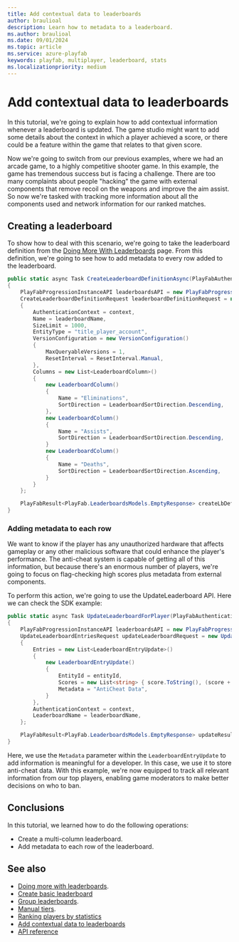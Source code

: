 ```yaml
---
title: Add contextual data to leaderboards
author: braulioal
description: Learn how to metadata to a leaderboard.
ms.author: braulioal
ms.date: 09/01/2024
ms.topic: article
ms.service: azure-playfab
keywords: playfab, multiplayer, leaderboard, stats
ms.localizationpriority: medium
---
```


# Add contextual data to leaderboards

In this tutorial, we're going to explain how to add contextual information whenever a leaderboard is updated. The game studio might want to add some details about the context in which a player achieved a score, or there could be a feature within the game that relates to that given score.

Now we're going to switch from our previous examples, where we had an arcade game, to a highly competitive shooter game. In this example,
the game has tremendous success but is facing a challenge. There are too many complaints about people "hacking" the game with external 
components that remove recoil on the weapons and improve the aim assist. So now we're tasked with tracking more information about all 
the components used and network information for our ranked matches.

## Creating a leaderboard

To show how to deal with this scenario, we're going to take the leaderboard definition from the 
[Doing More With Leaderboards](doing-more-with-leaderboards.md) page. From this definition, we're going 
to see how to add metadata to every row added to the leaderboard.

``` C#
public static async Task CreateLeaderboardDefinitionAsync(PlayFabAuthenticationContext context, string leaderboardName)
{
    PlayFabProgressionInstanceAPI leaderboardsAPI = new PlayFabProgressionInstanceAPI(context);
    CreateLeaderboardDefinitionRequest leaderboardDefinitionRequest = new CreateLeaderboardDefinitionRequest()
    {
        AuthenticationContext = context,
        Name = leaderboardName,
        SizeLimit = 1000,
        EntityType = "title_player_account",
        VersionConfiguration = new VersionConfiguration()
        {
            MaxQueryableVersions = 1,
            ResetInterval = ResetInterval.Manual,
        },
        Columns = new List<LeaderboardColumn>()
        {
            new LeaderboardColumn()
            {
                Name = "Eliminations",
                SortDirection = LeaderboardSortDirection.Descending,
            },
            new LeaderboardColumn()
            {
                Name = "Assists",
                SortDirection = LeaderboardSortDirection.Descending,
            }
            new LeaderboardColumn()
            {
                Name = "Deaths",
                SortDirection = LeaderboardSortDirection.Ascending,
            }         
        }
    };

    PlayFabResult<PlayFab.LeaderboardsModels.EmptyResponse> createLbDefinitionResult = await leaderboardsAPI.CreateLeaderboardDefinitionAsync(leaderboardDefinitionRequest);
}
```

### Adding metadata to each row

We want to know if the player has any unauthorized hardware that affects gameplay or any other malicious software that could
enhance the player's performance. The anti-cheat system is capable of getting all of this information, but because there's an 
enormous number of players, we're going to focus on flag-checking high scores plus metadata from external components.

To perform this action, we're going to use the UpdateLeaderboard API. Here we can check the SDK example:

``` C#
public static async Task UpdateLeaderboardForPlayer(PlayFabAuthenticationContext context, string leaderboardName, string entityId, int score)
{
    PlayFabProgressionInstanceAPI leaderboardsAPI = new PlayFabProgressionInstanceAPI(context);
    UpdateLeaderboardEntriesRequest updateLeaderboardRequest = new UpdateLeaderboardEntriesRequest()
    {
        Entries = new List<LeaderboardEntryUpdate>()
        {
            new LeaderboardEntryUpdate()
            {
                EntityId = entityId,
                Scores = new List<string> { score.ToString(), (score + 1).ToString(), (score + 2).ToString() },
                Metadata = "AntiCheat Data",
            }
        },
        AuthenticationContext = context,
        LeaderboardName = leaderboardName,
    };

    PlayFabResult<PlayFab.LeaderboardsModels.EmptyResponse> updateResult = await leaderboardsAPI.UpdateLeaderboardEntriesAsync(updateLeaderboardRequest);
}
```
Here, we use the `Metadata` parameter within the `LeaderboardEntryUpdate` to add information is meaningful for a developer. In this case, we use it to store anti-cheat data. With this example, we're now equipped to track all relevant information from our top players, enabling game moderators 
to make better decisions on who to ban.



## Conclusions 
In this tutorial, we learned how to do the following operations: 
* Create a multi-column leaderboard.
* Add metadata to each row of the leaderboard.


## See also
- [Doing more with leaderboards](doing-more-with-leaderboards.md).
- [Create basic leaderboard](create-basic-leaderboard.md)
- [Group leaderboards](group-leaderboards.md).
- [Manual tiers](manual-tiers.md).
- [Ranking players by statistics](leaderboards-linked-to-stats.md)
- [Add contextual data to leaderboards](metadata-leaderboards.md)
- [API reference](api-reference.md)


